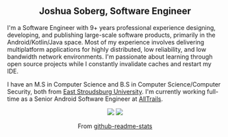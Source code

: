 <h2 align="center">Joshua Soberg, Software Engineer</h2>

<p align="left">
I'm a Software Engineer with 9+ years professional experience designing, developing, and publishing large-scale software products, primarily in the Android/Kotlin/Java space. Most of my experience involves delivering multiplatform applications for highly distributed, low reliability, and low bandwidth network environments. I'm passionate about learning through open source projects while I constantly invalidate caches and restart my IDE.
</p>

<p align="left">
I have an M.S in Computer Science and B.S in Computer Science/Computer Security, both from <a href="https://www.esu.edu/">East Stroudsburg University</a>. I'm currently working full-time as a Senior Android Software Engineer at <a href="https://www.alltrails.com/">AllTrails</a>.
</p>

<p align="center">
  <img src="https://github-profile-summary-cards.vercel.app/api/cards/profile-details?username=jsoberg&theme=github_dark">
  <img src="https://github-profile-summary-cards.vercel.app/api/cards/repos-per-language?username=jsoberg&theme=github_dark">
</p>
<p align="center">
From <a href="https://github.com/anuraghazra/github-readme-stats">github-readme-stats</a>
</p>

